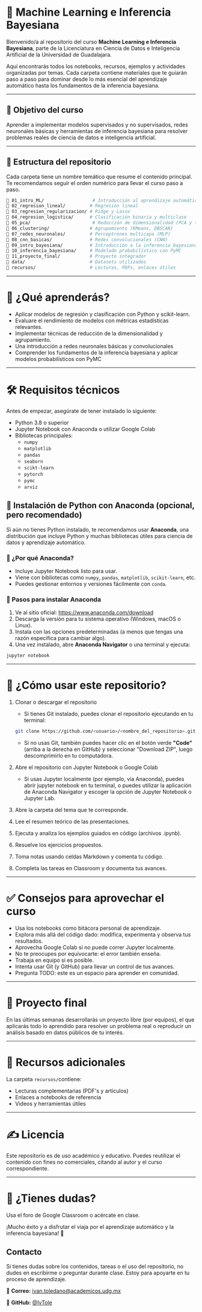 # 📘 Machine Learning e Inferencia Bayesiana

Bienvenido/a al repositorio del curso **Machine Learning e Inferencia Bayesiana**, parte de la Licenciatura en Ciencia de Datos e Inteligencia Artificial de la Universidad de Guadalajara.

Aquí encontrarás todos los notebooks, recursos, ejemplos y actividades organizadas por temas. Cada carpeta contiene materiales que te guiarán paso a paso para dominar desde lo más esencial del aprendizaje automático hasta los fundamentos de la inferencia bayesiana.

---

## 📌 Objetivo del curso

Aprender a implementar modelos supervisados y no supervisados, redes neuronales básicas y herramientas de inferencia bayesiana para resolver problemas reales de ciencia de datos e inteligencia artificial.

---

## 📂 Estructura del repositorio

Cada carpeta tiene un nombre temático que resume el contenido principal. Te recomendamos seguir el orden numérico para llevar el curso paso a paso.

```bash
📁 01_intro_ML/                  # Introducción al aprendizaje automático
📁 02_regresion_lineal/         # Regresión lineal
📁 03_regresion_regularizacion/ # Ridge y Lasso
📁 04_regresion_logistica/      # Clasificación binaria y multiclase
📁 05_pca/                       # Reducción de dimensionalidad (PCA y t-SNE)
📁 06_clustering/               # Agrupamiento (KMeans, DBSCAN)
📁 07_redes_neuronales/         # Perceptrones multicapa (MLP)
📁 08_cnn_basicas/              # Redes convolucionales (CNN)
📁 09_intro_bayesiana/          # Introducción a la inferencia bayesiana
📁 10_inferencia_bayesiana/     # Modelado probabilístico con PyMC
📁 11_proyecto_final/           # Proyecto integrador
📁 data/                        # Datasets utilizados
📁 recursos/                    # Lecturas, PDFs, enlaces útiles
```

---

# 🧠 ¿Qué aprenderás?

* Aplicar modelos de regresión y clasificación con Python y scikit-learn.
* Evaluare el rendimiento de modelos con métricas estadísticas relevantes.
* Implementar técnicas de reducción de la dimensionalidad y agrupamiento.
* Una introducción a redes neuronales básicas y convolucionales
* Comprender los fundamentos de la inferencia bayesiana y aplicar modelos probabilísticos con PyMC

---

# 🛠️ Requisitos técnicos

Antes de empezar, asegúrate de tener instalado lo siguiente:

* Python 3.8 o superior
* Jupyter Notebook con Anaconda o utilizar Google Colab
* Bibliotecas principales:
	* `numpy`
	* `matplotlib`
	* `pandas`
	* `seaborn`
	* `scikt-learn`
	* `pytorch`
	* `pymc`
	* `arviz`

## 🐍 Instalación de Python con Anaconda (opcional, pero recomendado)

Si aún no tienes Python instalado, te recomendamos usar **Anaconda**, una distribución que incluye Python y muchas bibliotecas útiles para ciencia de datos y aprendizaje automático.

### 🔧 ¿Por qué Anaconda?

- Incluye Jupyter Notebook listo para usar.
- Viene con bibliotecas como `numpy`, `pandas`, `matplotlib`, `scikit-learn`, etc.
- Puedes gestionar entornos y versiones fácilmente con `conda`.

### 🧱 Pasos para instalar Anaconda

1. Ve al sitio oficial: https://www.anaconda.com/download
2. Descarga la versión para tu sistema operativo (Windows, macOS o Linux).
3. Instala con las opciones predeterminadas (a menos que tengas una razón específica para cambiar algo).
4. Una vez instalado, abre **Anaconda Navigator** o una terminal y ejecuta:

```bash
jupyter notebook
```

---

# 🧭 ¿Cómo usar este repositorio?

1. Clonar o descargar el repositorio
	* Si tienes Git instalado, puedes clonar el repositorio ejecutando en tu terminal:

	```bash
	git clone https://github.com/<usuario>/<nombre_del_repositorio>.git 
	```

	* Si no usas Git, también puedes hacer clic en el botón verde **"Code"** (arriba a la derecha en GitHub) y seleccionar "Download ZIP", luego descomprimirlo en tu computadora.

2. Abre el repositorio con Jupyter Notebook o Google Colab
	* Si usas Jupyter localmente (por ejemplo, vía Anaconda), puedes abrir jupyter notebook en tu terminal, o puedes utilizar la aplicación de Anaconda Navigator y escoger la opción de Jupyter Notebook o Jupyter Lab.

3. Abre la carpeta del tema que te corresponde.
4. Lee el resumen teórico de las presentaciones.
5. Ejecuta y analiza los ejemplos guiados en código (archivos .ipynb).
6. Resuelve los ejercicios propuestos.
7. Toma notas usando celdas Markdown y comenta tu código.
8. Completa las tareas en Classroom y documenta tus avances.

---

# ✅ Consejos para aprovechar el curso

* Usa los notebooks como bitácora personal de aprendizaje.
* Explora más allá del código dado: modifica, experimenta y observa tus resultados.
* Aprovecha Google Colab si no puede correr Jupyter localmente.
* No te preocupes por equivocarte: el error también enseña.
* Trabaja en equipo si es posible.
* Intenta usar Git (y GitHub) para llevar un control de tus avances.
* Pregunta TODO: este es un espacio para aprender en comunidad.

---

# 🎯 Proyecto final

En las últimas semanas desarrollarás un proyecto libre (por equipos), el que aplicarás todo lo aprendido para resolver un problema real o reproducir un análisis basado en datos públicos de tu interés.

---

# 📘 Recursos adicionales
	
La carpeta `recursos/`contiene:
* Lecturas complementarias (PDF's y artículos)
* Enlaces a notebooks de referencia
* Videos y herramientas útiles

---

# ✍️ Licencia

Este repositorio es de uso académico y educativo. Puedes reutilizar el contenido con fines no comerciales, citando al autor y el curso correspondiente.

---

# 💬 ¿Tienes dudas?

Usa el foro de Google Classroom o acércate en clase.

¡Mucho éxito y a disfrutar el viaja por el aprendizaje automático y la inferencia bayesiana! 🚀

## Contacto

Si tienes dudas sobre los contenidos, tareas o el uso del repositorio, no dudes en escribirme o preguntar durante clase. Estoy para apoyarte en tu proceso de aprendizaje.

📧 **Correo:** ivan.toledano@academicos.udg.mx 

🐙 **GitHub:** [@IvTole](https://github.com/IvTole)
